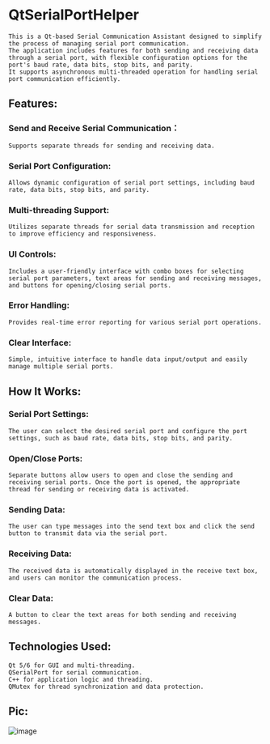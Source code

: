 
# QtSerialPortHelper
    This is a Qt-based Serial Communication Assistant designed to simplify the process of managing serial port communication.
    The application includes features for both sending and receiving data through a serial port, with flexible configuration options for the port's baud rate, data bits, stop bits, and parity. 
    It supports asynchronous multi-threaded operation for handling serial port communication efficiently.
## Features:
### Send and Receive Serial Communication：
    Supports separate threads for sending and receiving data.
### Serial Port Configuration:
    Allows dynamic configuration of serial port settings, including baud rate, data bits, stop bits, and parity.
### Multi-threading Support:
    Utilizes separate threads for serial data transmission and reception to improve efficiency and responsiveness.
### UI Controls: 
    Includes a user-friendly interface with combo boxes for selecting serial port parameters, text areas for sending and receiving messages, and buttons for opening/closing serial ports.
### Error Handling: 
    Provides real-time error reporting for various serial port operations.
### Clear Interface:
    Simple, intuitive interface to handle data input/output and easily manage multiple serial ports.
## How It Works:
### Serial Port Settings: 
    The user can select the desired serial port and configure the port settings, such as baud rate, data bits, stop bits, and parity.
### Open/Close Ports:
    Separate buttons allow users to open and close the sending and receiving serial ports. Once the port is opened, the appropriate thread for sending or receiving data is activated.
### Sending Data: 
    The user can type messages into the send text box and click the send button to transmit data via the serial port.
### Receiving Data:
    The received data is automatically displayed in the receive text box, and users can monitor the communication process.
### Clear Data: 
    A button to clear the text areas for both sending and receiving messages.
## Technologies Used:
    Qt 5/6 for GUI and multi-threading.
    QSerialPort for serial communication.
    C++ for application logic and threading.
    QMutex for thread synchronization and data protection.
## Pic:
![image](https://github.com/user-attachments/assets/fa2feef1-659e-4b63-b145-9ef6ecd14be2)

